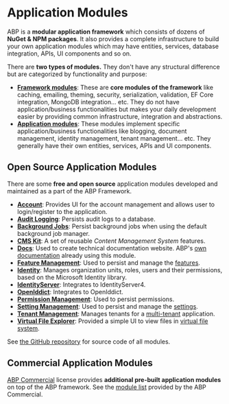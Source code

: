 # Application Modules

ABP is a **modular application framework** which consists of dozens of **NuGet & NPM packages**. It also provides a complete infrastructure to build your own application modules which may have entities, services, database integration, APIs, UI components and so on.

There are **two types of modules.** They don't have any structural difference but are categorized by functionality and purpose:

* [**Framework modules**](https://github.com/abpframework/abp/tree/dev/framework/src): These are **core modules of the framework** like caching, emailing, theming, security, serialization, validation, EF Core integration, MongoDB integration... etc. They do not have application/business functionalities but makes your daily development easier by providing common infrastructure, integration and abstractions.
* [**Application modules**](https://github.com/abpframework/abp/tree/dev/modules): These modules implement specific application/business functionalities like blogging, document management, identity management, tenant management... etc. They generally have their own entities, services, APIs and UI components.

## Open Source Application Modules

There are some **free and open source** application modules developed and maintained as a part of the ABP Framework.

* [**Account**](Account.md): Provides UI for the account management and allows user to login/register to the application.
* [**Audit Logging**](Audit-Logging.md): Persists audit logs to a database.
* [**Background Jobs**](Background-Jobs.md): Persist background jobs when using the default background job manager.
* [**CMS Kit**](Cms-Kit/Index.md): A set of reusable *Content Management System* features.
* [**Docs**](Docs.md): Used to create technical documentation website. ABP's [own documentation](https://docs.abp.io) already using this module.
* [**Feature Management**](Feature-Management.md): Used to persist and manage the [features](../Features.md).
* **[Identity](Identity.md)**: Manages organization units, roles, users and their permissions, based on the Microsoft Identity library.
* [**IdentityServer**](IdentityServer.md): Integrates to IdentityServer4.
* [**OpenIddict**](OpenIddict.md): Integrates to OpenIddict.
* [**Permission Management**](Permission-Management.md): Used to persist permissions.
* **[Setting Management](Setting-Management.md)**: Used to persist and manage the [settings](../Settings.md).
* [**Tenant Management**](Tenant-Management.md): Manages tenants for a [multi-tenant](../Multi-Tenancy.md) application.
* [**Virtual File Explorer**](Virtual-File-Explorer.md): Provided a simple UI to view files in [virtual file system](../Virtual-File-System.md).

See [the GitHub repository](https://github.com/abpframework/abp/tree/dev/modules) for source code of all modules.

## Commercial Application Modules

[ABP Commercial](https://commercial.abp.io/) license provides **additional pre-built application modules** on top of the ABP framework. See the [module list](https://commercial.abp.io/modules) provided by the ABP Commercial.

